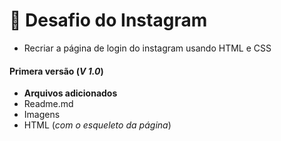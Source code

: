 # 📸 Desafio do Instagram
 - Recriar a página de login do instagram usando HTML e CSS


#### Primera versão (_V 1.0_)
 - **Arquivos adicionados**
 - Readme.md
 - Imagens 
 - HTML (_com o esqueleto da página_)